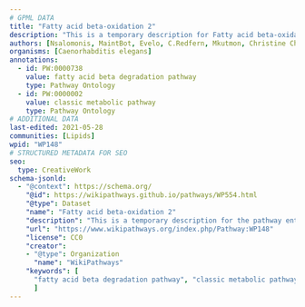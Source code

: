 ```yaml
---
# GPML DATA
title: "Fatty acid beta-oxidation 2"
description: "This is a temporary description for Fatty acid beta-oxidation 2"
authors: [Nsalomonis, MaintBot, Evelo, C.Redfern, Mkutmon, Christine Chichester, Eweitz, Fehrhart, DeSl]
organisms: [Caenorhabditis elegans]
annotations:
  - id: PW:0000738
    value: fatty acid beta degradation pathway
    type: Pathway Ontology
  - id: PW:0000002
    value: classic metabolic pathway
    type: Pathway Ontology
# ADDITIONAL DATA
last-edited: 2021-05-28
communities: [Lipids]
wpid: "WP148"
# STRUCTURED METADATA FOR SEO
seo:
  type: CreativeWork
schema-jsonld:
  - "@context": https://schema.org/
    "@id": https://wikipathways.github.io/pathways/WP554.html
    "@type": Dataset
    "name": "Fatty acid beta-oxidation 2"
    "description": "This is a temporary description for the pathway entitled: Fatty acid beta-oxidation 2"
    "url": "https://www.wikipathways.org/index.php/Pathway:WP148"
    "license": CC0
    "creator":
    - "@type": Organization
      "name": "WikiPathways"
    "keywords": [
      "fatty acid beta degradation pathway", "classic metabolic pathway",
      ]
---
```

